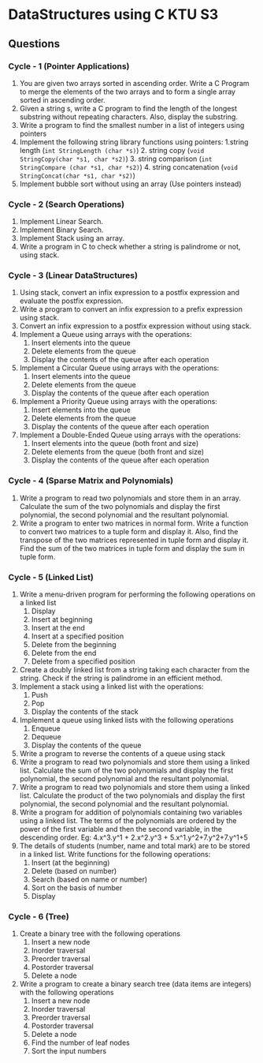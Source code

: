# DataStructures using C KTU S3

## Questions

### Cycle - 1 (Pointer Applications)

1. You are given two arrays sorted in ascending order. Write a C Program to merge the elements of the two arrays and to form a single array sorted in ascending order.
2. Given a string s, write a C program to find the length of the longest substring without repeating characters. Also, display the substring.
3. Write a program to find the smallest number in a list of integers using pointers
4. Implement the following string library functions using pointers:
     1.string length (`int StringLength (char *s)`)
     2. string copy (`void StringCopy(char *s1, char *s2)`)
     3. string comparison (`int StringCompare (char *s1, char *s2)`)
     4. string concatenation (`void StringConcat(char *s1, char *s2)`)
6. Implement bubble sort without using an array (Use pointers instead)


### Cycle - 2 (Search Operations)

1. Implement Linear Search.
2. Implement Binary Search.
3. Implement Stack using an array.
4. Write a program in C to check whether a string is palindrome or not, using stack.

### Cycle - 3 (Linear DataStructures)

1. Using stack, convert an infix expression to a postfix expression and evaluate the postfix expression.
2. Write a program to convert an infix expression to a prefix expression using stack.
3. Convert an infix expression to a postfix expression without using stack.
4. Implement a Queue using arrays with the operations:
     1. Insert elements into the queue 
     2. Delete elements from the queue
     3. Display the contents of the queue after each operation
5. Implement a Circular Queue using arrays with the operations:
     1. Insert elements into the queue
     2. Delete elements from the queue
     3. Display the contents of the queue after each operation
6. Implement a Priority Queue using arrays with the operations:
     1. Insert elements into the queue
     2. Delete elements from the queue
     3. Display the contents of the queue after each operation
7. Implement a Double-Ended Queue using arrays with the operations:
     1. Insert elements into the queue (both front and size)
     2. Delete elements from the queue (both front and size)
     3. Display the contents of the queue after each operation

### Cycle - 4 (Sparse Matrix and Polynomials)

1. Write a program to read two polynomials and store them in an array. Calculate the sum of the two polynomials and display the first polynomial, the second polynomial and the resultant polynomial.
2. Write a program to enter two matrices in normal form. Write a function to convert two matrices to a tuple form and display it. Also, find the transpose of the two matrices represented in tuple form and display 
   it. Find the sum of the two matrices in tuple form and display the sum in tuple form.

### Cycle - 5 (Linked List)

1. Write a menu-driven program for performing the following operations on a linked list
     1. Display
     2. Insert at beginning
     3. Insert at the end
     4. Insert at a specified position
     5. Delete from the beginning
     6. Delete from the end
     7. Delete from a specified position
2. Create a doubly linked list from a string taking each character from the string.
   Check if the string is palindrome in an efficient method.
3. Implement a stack using a linked list with the operations:
     1. Push
     2. Pop
     3. Display the contents of the stack
4. Implement a queue using linked lists with the following operations
     1. Enqueue
     2. Dequeue
     3. Display the contents of the queue
5. Write a program to reverse the contents of a queue using stack 
6. Write a program to read two polynomials and store them using a linked list.
   Calculate the sum of the two polynomials and display the first polynomial,
   the second polynomial and the resultant polynomial.
7. Write a program to read two polynomials and store them using a linked list.
   Calculate the product of the two polynomials and display the first polynomial,
   the second polynomial and the resultant polynomial.
8. Write a program for addition of polynomials containing two variables using a linked list.
   The terms of the polynomials are ordered by the power of the first variable and then the second variable, in the descending order.
   Eg: 4.x^3.y^1 + 2.x^2.y^3 + 5.x^1.y^2+7.y^2+7.y^1+5
9. The details of students (number, name and total mark) are to be stored in a linked list. Write functions for the following operations: 
     1. Insert (at the beginning)
     2. Delete (based on number)
     3. Search (based on name or number)
     4. Sort on the basis of number
     5. Display
   
### Cycle - 6 (Tree)

1. Create a binary tree with the following operations
     1. Insert a new node
     2. Inorder traversal
     3. Preorder traversal
     4. Postorder traversal
     5. Delete a node
2. Write a program to create a binary search tree (data items are integers) with the following operations
     1. Insert a new node
     2. Inorder traversal
     3. Preorder traversal
     4. Postorder traversal
     5. Delete a node
     6. Find the number of leaf nodes
     7. Sort the input numbers
      
